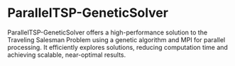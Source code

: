 # ParallelTSP-GeneticSolver
ParallelTSP-GeneticSolver offers a high-performance solution to the Traveling Salesman Problem using a genetic algorithm and MPI for parallel processing. It efficiently explores solutions, reducing computation time and achieving scalable, near-optimal results.
